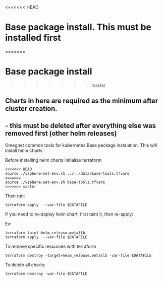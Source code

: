 <<<<<<< HEAD
# Base package install. This must be installed first
=======
# Base package install
>>>>>>> master
## Charts in here are required as the minimum after cluster creation.
## - this must be deleted after everything else was removed first (other helm releases)

Omegnet common tools for kubernetes Base package instalation. This will install helm charts. 

Before installing helm charts initialize terraform
```
<<<<<<< HEAD
source ./vsphere-set-env.sh ../../data/base-tools.tfvars 
=======
source ./vsphere-set-env.sh base-tools.tfvars 
>>>>>>> master
```
Then run:
```
terraform apply  --var-file $DATAFILE 
```
If you need to re-deploy helm chart, first taint it, then re-apply:

Ex:
```
terraform taint helm_release.metallb
terraform apply  --var-file $DATAFILE 
```
To remove specific resources with terraform
```
terraform destroy -target=helm_release.metallb -var-file $DATAFILE 
```
To delete all charts:
```
terraform destroy -var-file $DATAFILE 
```



